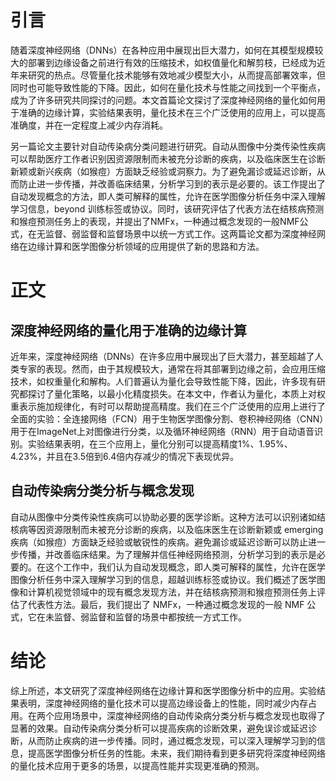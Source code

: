 # 引言
随着深度神经网络（DNNs）在各种应用中展现出巨大潜力，如何在其模型规模较大的部署到边缘设备之前进行有效的压缩技术，如权值量化和解剪枝，已经成为近年来研究的热点。尽管量化技术能够有效地减少模型大小，从而提高部署效率，但同时也可能导致性能的下降。因此，如何在量化技术与性能之间找到一个平衡点，成为了许多研究共同探讨的问题。本文首篇论文探讨了深度神经网络的量化如何用于准确的边缘计算，实验结果表明，量化技术在三个广泛使用的应用上，可以提高准确度，并在一定程度上减少内存消耗。

另一篇论文主要针对自动传染病分类问题进行研究。自动从图像中分类传染性疾病可以帮助医疗工作者识别因资源限制而未被充分诊断的疾病，以及临床医生在诊断新颖或新兴疾病（如猴痘）方面缺乏经验或洞察力。为了避免漏诊或延迟诊断，从而防止进一步传播，并改善临床结果，分析学习到的表示是必要的。该工作提出了自动发现概念的方法，即人类可解释的属性，允许在医学图像分析任务中深入理解学习信息，beyond 训练标签或协议。同时，该研究评估了代表方法在结核病预测和猴痘预测任务上的表现，并提出了NMFx，一种通过概念发现的一般NMF公式，在无监督、弱监督和监督场景中以统一方式工作。这两篇论文都为深度神经网络在边缘计算和医学图像分析领域的应用提供了新的思路和方法。

# 正文
## 深度神经网络的量化用于准确的边缘计算
近年来，深度神经网络（DNNs）在许多应用中展现出了巨大潜力，甚至超越了人类专家的表现。然而，由于其规模较大，通常在将其部署到边缘之前，会应用压缩技术，如权重量化和解构。人们普遍认为量化会导致性能下降，因此，许多现有研究都探讨了量化策略，以最小化精度损失。在本文中，作者认为量化，本质上对权重表示施加规律化，有时可以帮助提高精度。我们在三个广泛使用的应用上进行了全面的实验：全连接网络（FCN）用于生物医学图像分割、卷积神经网络（CNN）用于在ImageNet上对图像进行分类，以及循环神经网络（RNN）用于自动语音识别。实验结果表明，在三个应用上，量化分别可以提高精度1%、1.95%、4.23%，并且在3.5倍到6.4倍内存减少的情况下表现优异。

## 自动传染病分类分析与概念发现
自动从图像中分类传染性疾病可以协助必要的医学诊断。这种方法可以识别诸如结核病等因资源限制而未被充分诊断的疾病，以及临床医生在诊断新颖或 emerging 疾病（如猴痘）方面缺乏经验或敏锐性的疾病。避免漏诊或延迟诊断可以防止进一步传播，并改善临床结果。为了理解并信任神经网络预测，分析学习到的表示是必要的。在这个工作中，我们认为自动发现概念，即人类可解释的属性，允许在医学图像分析任务中深入理解学习到的信息，超越训练标签或协议。我们概述了医学图像和计算机视觉领域中的现有概念发现方法，并在结核病预测和猴痘预测任务上评估了代表性方法。最后，我们提出了 NMFx，一种通过概念发现的一般 NMF 公式，它在未监督、弱监督和监督的场景中都按统一方式工作。

# 结论
综上所述，本文研究了深度神经网络在边缘计算和医学图像分析中的应用。实验结果表明，深度神经网络的量化技术可以提高边缘设备上的性能，同时减少内存占用。在两个应用场景中，深度神经网络的自动传染病分类分析与概念发现也取得了显著的效果。自动传染病分类分析可以提高疾病的诊断效果，避免误诊或延迟诊断，从而防止疾病的进一步传播。同时，通过概念发现，可以深入理解学习到的信息，提高医学图像分析任务的性能。未来，我们期待看到更多研究将深度神经网络的量化技术应用于更多的场景，以提高性能并实现更准确的预测。